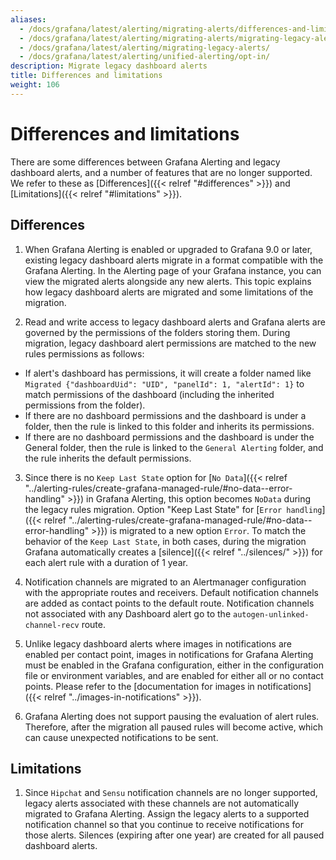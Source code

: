 ```yaml
---
aliases:
  - /docs/grafana/latest/alerting/migrating-alerts/differences-and-limitations/
  - /docs/grafana/latest/alerting/migrating-alerts/migrating-legacy-alerts/
  - /docs/grafana/latest/alerting/migrating-legacy-alerts/
  - /docs/grafana/latest/alerting/unified-alerting/opt-in/
description: Migrate legacy dashboard alerts
title: Differences and limitations
weight: 106
---
```


# Differences and limitations

There are some differences between Grafana Alerting and legacy dashboard alerts, and a number of features that are no
longer supported. We refer to these as [Differences]({{< relref "#differences" >}}) and [Limitations]({{< relref "#limitations" >}}).

## Differences

1. When Grafana Alerting is enabled or upgraded to Grafana 9.0 or later, existing legacy dashboard alerts migrate in a format compatible with the Grafana Alerting. In the Alerting page of your Grafana instance, you can view the migrated alerts alongside any new alerts.
   This topic explains how legacy dashboard alerts are migrated and some limitations of the migration.

2. Read and write access to legacy dashboard alerts and Grafana alerts are governed by the permissions of the folders storing them. During migration, legacy dashboard alert permissions are matched to the new rules permissions as follows:

- If alert's dashboard has permissions, it will create a folder named like `Migrated {"dashboardUid": "UID", "panelId": 1, "alertId": 1}` to match permissions of the dashboard (including the inherited permissions from the folder).
- If there are no dashboard permissions and the dashboard is under a folder, then the rule is linked to this folder and inherits its permissions.
- If there are no dashboard permissions and the dashboard is under the General folder, then the rule is linked to the `General Alerting` folder, and the rule inherits the default permissions.

3. Since there is no `Keep Last State` option for [`No Data`]({{< relref "../alerting-rules/create-grafana-managed-rule/#no-data--error-handling" >}}) in Grafana Alerting, this option becomes `NoData` during the legacy rules migration. Option "Keep Last State" for [`Error handling`]({{< relref "../alerting-rules/create-grafana-managed-rule/#no-data--error-handling" >}}) is migrated to a new option `Error`. To match the behavior of the `Keep Last State`, in both cases, during the migration Grafana automatically creates a [silence]({{< relref "../silences/" >}}) for each alert rule with a duration of 1 year.

4. Notification channels are migrated to an Alertmanager configuration with the appropriate routes and receivers. Default notification channels are added as contact points to the default route. Notification channels not associated with any Dashboard alert go to the `autogen-unlinked-channel-recv` route.

5. Unlike legacy dashboard alerts where images in notifications are enabled per contact point, images in notifications for Grafana Alerting must be enabled in the Grafana configuration, either in the configuration file or environment variables, and are enabled for either all or no contact points. Please refer to the [documentation for images in notifications]({{< relref "../images-in-notifications" >}}).

6. Grafana Alerting does not support pausing the evaluation of alert rules. Therefore, after the migration all paused rules will become active, which can cause unexpected notifications to be sent.  

## Limitations

1. Since `Hipchat` and `Sensu` notification channels are no longer supported, legacy alerts associated with these channels are not automatically migrated to Grafana Alerting. Assign the legacy alerts to a supported notification channel so that you continue to receive notifications for those alerts.
   Silences (expiring after one year) are created for all paused dashboard alerts.
